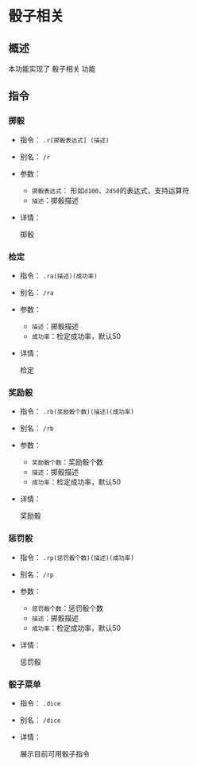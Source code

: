 # 骰子相关

## 概述

本功能实现了 骰子相关 功能

## 指令

### 掷骰

- 指令： `.r[掷骰表达式] (描述)`
- 别名： `/r`

- 参数：

  - `掷骰表达式`： 形如`d100`、`2d50`的表达式，支持运算符
  - `描述`：掷骰描述

- 详情：

  掷骰

### 检定

- 指令： `.ra(描述)(成功率)`
- 别名： `/ra`

- 参数：

  - `描述`：掷骰描述
  - `成功率`：检定成功率，默认50

- 详情：

  检定

### 奖励骰

- 指令： `.rb(奖励骰个数)(描述)(成功率)`
- 别名： `/rb`

- 参数：

  - `奖励骰个数`：奖励骰个数
  - `描述`：掷骰描述
  - `成功率`：检定成功率，默认50

- 详情：

  奖励骰

### 惩罚骰

- 指令： `.rp(惩罚骰个数)(描述)(成功率)`
- 别名： `/rp`

- 参数：

  - `惩罚骰个数`：惩罚骰个数
  - `描述`：掷骰描述
  - `成功率`：检定成功率，默认50

- 详情：

  惩罚骰

### 骰子菜单

- 指令： `.dice`
- 别名： `/dice`

- 详情：

  展示目前可用骰子指令

